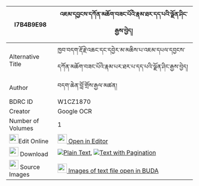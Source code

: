 |I7B4B9E98|འཇམ་དབྱངས་དཀོན་མཆོག་བཟང་པོའི་རྣམ་ཐར་དད་པའི་ལྗོན་ཤིང་རྒྱས་བྱེད། 
| --- | --- 
|Alternative Title |ཁྱབ་བདག་རྡོ་རྗེ་འཆང་དང་དབྱེར་མ་མཆིས་པ་འཇམ་དཔལ་དབྱངས་དཀོན་མཆོག་བཟང་པོའི་རྣམ་པར་ཐར་པ་དད་པའི་ལྗོན་ཤིང་རྒྱས་བྱེད།
|Author| བདག་ཆེན་བློ་གྲོས་རྒྱལ་མཚན།
|BDRC ID | W1CZ1870
|Creator | Google OCR
|Number of Volumes| 1
|<img width="25" src="https://img.icons8.com/color/25/000000/edit-property.png">Edit Online| [<img width="25" src="https://avatars.githubusercontent.com/u/45091458?s=200&v=4"> Open in Editor](http://editor.openpecha.org/I7B4B9E98)
|<img width="25" src="https://img.icons8.com/fluent/48/000000/download-2.png"/>  Download | [![](https://img.icons8.com/color/20/000000/txt.png)Plain Text](https://github.com/Openpecha/I7B4B9E98/releases/download/v2/jamyang_konchok_zangpo_i_namta_plain_I7B4B9E98.zip), [![](https://img.icons8.com/color/20/000000/txt.png)Text with Pagination](https://github.com/Openpecha/I7B4B9E98/releases/download/v2/jamyang_konchok_zangpo_i_namta_pages_I7B4B9E98.zip)
|<img width="25" src="https://img.icons8.com/plasticine/100/000000/pictures-folder.png"/>  Source Images | [<img width="25" src="https://library.bdrc.io/icons/BUDA-small.svg"> Images of text file open in BUDA](https://library.bdrc.io/show/bdr:W1CZ1870)